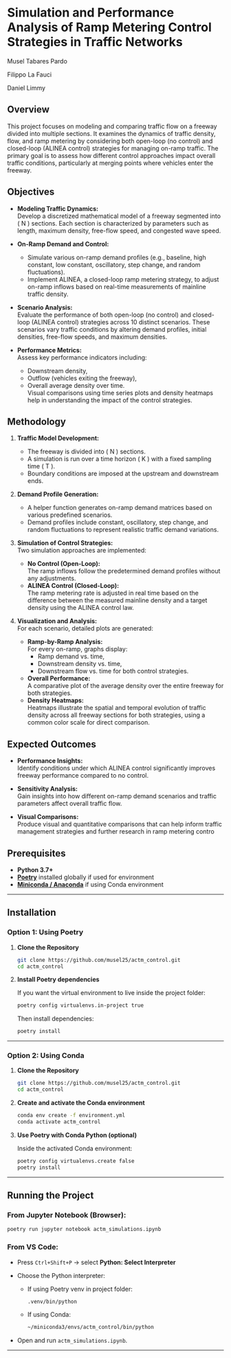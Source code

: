 # Simulation and Performance Analysis of Ramp Metering Control Strategies in Traffic Networks

Musel Tabares Pardo

Filippo La Fauci

Daniel Limmy

## Overview

This project focuses on modeling and comparing traffic flow on a freeway divided into multiple sections. It examines the dynamics of traffic density, flow, and ramp metering by considering both open-loop (no control) and closed-loop (ALINEA control) strategies for managing on-ramp traffic. The primary goal is to assess how different control approaches impact overall traffic conditions, particularly at merging points where vehicles enter the freeway.

## Objectives

- **Modeling Traffic Dynamics:**  
  Develop a discretized mathematical model of a freeway segmented into \( N \) sections. Each section is characterized by parameters such as length, maximum density, free-flow speed, and congested wave speed.

- **On-Ramp Demand and Control:**  
  - Simulate various on-ramp demand profiles (e.g., baseline, high constant, low constant, oscillatory, step change, and random fluctuations).  
  - Implement ALINEA, a closed-loop ramp metering strategy, to adjust on-ramp inflows based on real-time measurements of mainline traffic density.

- **Scenario Analysis:**  
  Evaluate the performance of both open-loop (no control) and closed-loop (ALINEA control) strategies across 10 distinct scenarios. These scenarios vary traffic conditions by altering demand profiles, initial densities, free-flow speeds, and maximum densities.

- **Performance Metrics:**  
  Assess key performance indicators including:
  - Downstream density,
  - Outflow (vehicles exiting the freeway),
  - Overall average density over time.  
  Visual comparisons using time series plots and density heatmaps help in understanding the impact of the control strategies.

## Methodology

1. **Traffic Model Development:**  
   - The freeway is divided into \( N \) sections.
   - A simulation is run over a time horizon \( K \) with a fixed sampling time \( T \).
   - Boundary conditions are imposed at the upstream and downstream ends.

2. **Demand Profile Generation:**  
   - A helper function generates on-ramp demand matrices based on various predefined scenarios.
   - Demand profiles include constant, oscillatory, step change, and random fluctuations to represent realistic traffic demand variations.

3. **Simulation of Control Strategies:**  
   Two simulation approaches are implemented:
   - **No Control (Open-Loop):**  
     The ramp inflows follow the predetermined demand profiles without any adjustments.
   - **ALINEA Control (Closed-Loop):**  
     The ramp metering rate is adjusted in real time based on the difference between the measured mainline density and a target density using the ALINEA control law.

4. **Visualization and Analysis:**  
   For each scenario, detailed plots are generated:
   - **Ramp-by-Ramp Analysis:**  
     For every on-ramp, graphs display:
     - Ramp demand vs. time,
     - Downstream density vs. time,
     - Downstream flow vs. time for both control strategies.
   - **Overall Performance:**  
     A comparative plot of the average density over the entire freeway for both strategies.
   - **Density Heatmaps:**  
     Heatmaps illustrate the spatial and temporal evolution of traffic density across all freeway sections for both strategies, using a common color scale for direct comparison.

## Expected Outcomes

- **Performance Insights:**  
  Identify conditions under which ALINEA control significantly improves freeway performance compared to no control.
  
- **Sensitivity Analysis:**  
  Gain insights into how different on-ramp demand scenarios and traffic parameters affect overall traffic flow.

- **Visual Comparisons:**  
  Produce visual and quantitative comparisons that can help inform traffic management strategies and further research in ramp metering contro
  

## Prerequisites

- **Python 3.7+**
- [**Poetry**](https://python-poetry.org/) installed globally if used for environment
- [**Miniconda / Anaconda**](https://docs.conda.io/en/latest/miniconda.html) if using Conda environment

---

## Installation

### Option 1: Using Poetry

1. **Clone the Repository**

   ```bash
   git clone https://github.com/musel25/actm_control.git
   cd actm_control
   ```

2. **Install Poetry dependencies**

   If you want the virtual environment to live inside the project folder:

   ```bash
   poetry config virtualenvs.in-project true
   ```

   Then install dependencies:

   ```bash
   poetry install
   ```

---

### Option 2: Using Conda

1. **Clone the Repository**

   ```bash
   git clone https://github.com/musel25/actm_control.git
   cd actm_control
   ```

2. **Create and activate the Conda environment**

   ```bash
   conda env create -f environment.yml
   conda activate actm_control
   ```

3. **Use Poetry with Conda Python (optional)**

   Inside the activated Conda environment:

   ```bash
   poetry config virtualenvs.create false
   poetry install
   ```

---

## Running the Project

### From Jupyter Notebook (Browser):

```bash
poetry run jupyter notebook actm_simulations.ipynb
```

### From VS Code:

- Press `Ctrl+Shift+P` → select **Python: Select Interpreter**
- Choose the Python interpreter:

   - If using Poetry venv in project folder:
     ```bash
     .venv/bin/python
     ```
   - If using Conda:
     ```bash
     ~/miniconda3/envs/actm_control/bin/python
     ```

- Open and run `actm_simulations.ipynb`.

---
